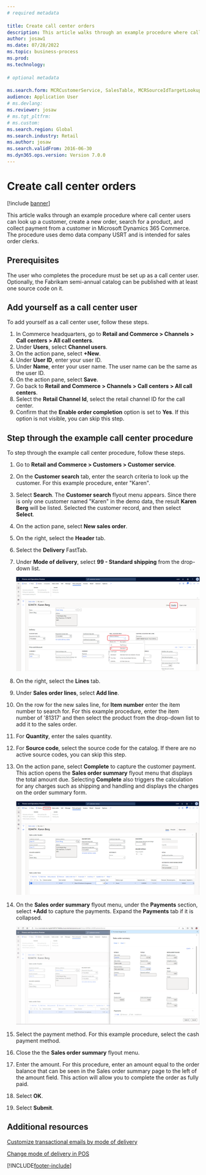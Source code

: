 ```yaml
--- 
# required metadata 
 
title: Create call center orders
description: This article walks through an example procedure where call center users can look up a customer, create a new order, search for a product, and collect payment from a customer in Microsoft Dynamics 365 Commerce. 
author: josaw1
ms.date: 07/28/2022
ms.topic: business-process 
ms.prod:  
ms.technology:  
 
# optional metadata 
 
ms.search.form: MCRCustomerService, SalesTable, MCRSourceIdTargetLookup, MCRSalesQuickQuote, MCRSalesOrderRecap, MCRCustPaymDialog, MCRCustPaymLookup   
audience: Application User 
# ms.devlang:  
ms.reviewer: josaw
# ms.tgt_pltfrm:  
# ms.custom:  
ms.search.region: Global
ms.search.industry: Retail
ms.author: josaw
ms.search.validFrom: 2016-06-30 
ms.dyn365.ops.version: Version 7.0.0 
---
```

# Create call center orders

[!include [banner](../includes/banner.md)]

This article walks through an example procedure where call center users can look up a customer, create a new order, search for a product, and collect payment from a customer in Microsoft Dynamics 365 Commerce. The procedure uses demo data company USRT and is intended for sales order clerks. 

## Prerequisites

The user who completes the procedure must be set up as a call center user. Optionally, the Fabrikam semi-annual catalog can be published with at least one source code on it. 

## Add yourself as a call center user

To add yourself as a call center user, follow these steps.

1. In Commerce headquarters, go to **Retail and Commerce \> Channels \> Call centers \> All call centers**.
1. Under **Users**, select **Channel users**.
1. On the action pane, select **+New**.
1. Under **User ID**, enter your user ID. 
1. Under **Name**, enter your user name. The user name can be the same as the user ID.
1. On the action pane, select **Save**.
1. Go back to **Retail and Commerce \> Channels \> Call centers \> All call centers**.
1. Select the **Retail Channel Id**, select the retail channel ID for the call center.
1. Confirm that the **Enable order completion** option is set to **Yes**. If this option is not visible, you can skip this step.

## Step through the example call center procedure

To step through the example call center procedure, follow these steps.

1. Go to **Retail and Commerce \> Customers \> Customer service**.
1. On the **Customer search** tab, enter the search criteria to look up the customer. For this example procedure, enter "Karen".  
1. Select **Search**. The **Customer search** flyout menu appears. Since there is only one customer named "Karen" in the demo data, the result **Karen Berg** will be listed. Selected the customer record, and then select **Select**.  
1. On the action pane, select **New sales order**.
1. On the right, select the **Header** tab.
1. Select the **Delivery** FastTab.
1. Under **Mode of delivery**, select **99 - Standard shipping** from the drop-down list.

    ![Select a mode of delivery](../media/Select_Mode_of_Delivery.png)
   
1. On the right, select the **Lines** tab.

1. Under **Sales order lines**, select **Add line**.

1. On the row for the new sales line, for **Item number** enter the item number to search for. For this example procedure, enter the item number of '81317' and then select the product from the drop-down list to add it to the sales order.
1. For **Quantity**, enter the sales quantity.
1. For **Source code**, select the source code for the catalog. If there are no active source codes, you can skip this step.
1. On the action pane, select **Complete** to capture the customer payment. This action opens the **Sales order summary** flyout menu that displays the total amount due. Selecting **Complete** also triggers the calculation for any charges such as shipping and handling and displays the charges on the order summary form.

    ![Press Complete button](../media/Complete_button.png)

1. On the **Sales order summary** flyout menu, under the **Payments** section, select **+Add** to capture the payments. Expand the **Payments** tab if it is collapsed. 

    ![View order summary](../media/order_summary.png)

1. Select the payment method. For this example procedure, select the cash payment method.  
1. Close the the **Sales order summary** flyout menu.
1. Enter the amount. For this procedure, enter an amount equal to the order balance that can be seen in the Sales order summary page to the left of the amount field. This action will allow you to complete the order as fully paid.  
1. Select **OK**.
1. Select **Submit**.
    
## Additional resources

[Customize transactional emails by mode of delivery](../customize-email-delivery-mode.md)

[Change mode of delivery in POS](../pos-change-delivery-mode.md)



[!INCLUDE[footer-include](../../includes/footer-banner.md)]
